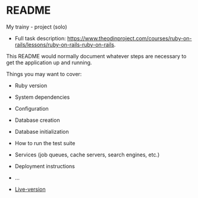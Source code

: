 # README
My trainy - project (solo)
 - Full task description: https://www.theodinproject.com/courses/ruby-on-rails/lessons/ruby-on-rails-ruby-on-rails.
 

This README would normally document whatever steps are necessary to get the
application up and running.

Things you may want to cover:

* Ruby version

* System dependencies

* Configuration

* Database creation

* Database initialization

* How to run the test suite

* Services (job queues, cache servers, search engines, etc.)

* Deployment instructions

* ...
- [Live-version](https://arcane-hollows-45661.herokuapp.com/)
